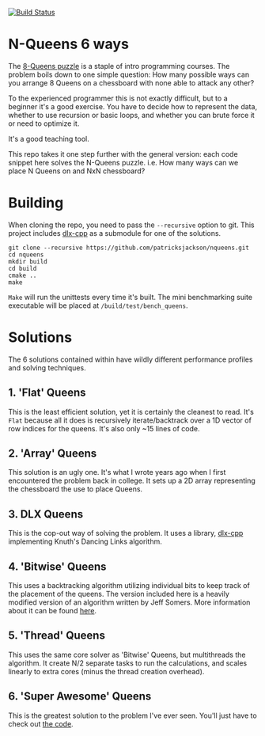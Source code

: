 [![Build Status](https://travis-ci.org/patricksjackson/nqueens.svg?branch=master)](https://travis-ci.org/patricksjackson/nqueens)

# N-Queens 6 ways
The [8-Queens puzzle](https://en.wikipedia.org/wiki/Eight_queens_puzzle) is a staple of intro programming courses. The problem boils down to one simple question: How many possible ways can you arrange 8 Queens on a chessboard with none able to attack any other?

To the experienced programmer this is not exactly difficult, but to a beginner it's a good exercise. You have to decide how to represent the data, whether to use recursion or basic loops, and whether you can brute force it or need to optimize it.

It's a good teaching tool.

This repo takes it one step further with the general version: each code snippet here solves the N-Queens puzzle. i.e. How many ways can we place N Queens on and NxN chessboard?

# Building

When cloning the repo, you need to pass the `--recursive` option to git. This project includes [dlx-cpp](https://github.com/patricksjackson/dlx-cpp) as a submodule for one of the solutions.

```
git clone --recursive https://github.com/patricksjackson/nqueens.git
cd nqueens
mkdir build
cd build
cmake ..
make
```

`Make` will run the unittests every time it's built. The mini benchmarking suite executable will be placed at `/build/test/bench_queens`.

# Solutions

The 6 solutions contained within have wildly different performance profiles and solving techniques.

## 1. 'Flat' Queens
This is the least efficient solution, yet it is certainly the cleanest to read. It's `Flat` because all it does is recursively iterate/backtrack over a 1D vector of row indices for the queens. It's also only ~15 lines of code.

## 2. 'Array' Queens
This solution is an ugly one. It's what I wrote years ago when I first encountered the problem back in college. It sets up a 2D array representing the chessboard the use to place Queens.

## 3. DLX Queens
This is the cop-out way of solving the problem. It uses a library, [dlx-cpp](https://github.com/patricksjackson/dlx-cpp) implementing Knuth's Dancing Links algorithm.

## 4. 'Bitwise' Queens
This uses a backtracking algorithm utilizing individual bits to keep track of the placement of the queens. The version included here is a heavily modified version of an algorithm written by Jeff Somers. More information about it can be found [here](http://www.jsomers.com/nqueen_demo/nqueens.html).

## 5. 'Thread' Queens
This uses the same core solver as 'Bitwise' Queens, but multithreads the algorithm. It create N/2 separate tasks to run the calculations, and scales linearly to extra cores (minus the thread creation overhead).

## 6. 'Super Awesome' Queens
This is the greatest solution to the problem I've ever seen. You'll just have to check out [the code](https://github.com/patricksjackson/nqueens/blob/master/src/super_queens.cpp).
